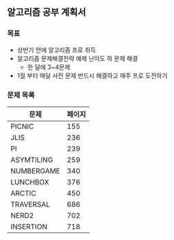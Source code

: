 ## 알고리즘 공부 계획서


### 목표

- 상반기 안에 알고리즘 프로 취득
- 알고리즘 문제해결전략 예제 난이도 하 문제 해결
    + 한 달에 3~4문제
- 1월 부터 매달 사전 문제 반드시 해결하고 매주 프로 도전하기


### 문제 목록

| 문제       | 페이지 |
| ----       | ----  |
| PICNIC     | 155   |
| JLIS       | 236   |
| PI         | 239   |
| ASYMTILING | 259   |
| NUMBERGAME | 340   |
| LUNCHBOX   | 376   |
| ARCTIC     | 450   |
| TRAVERSAL  | 686   |
| NERD2      | 702   |
| INSERTION  | 718   |
